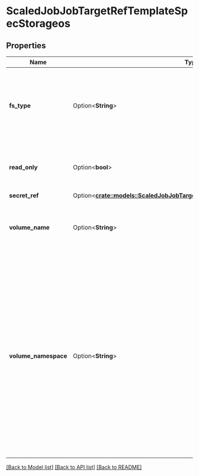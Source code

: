 # ScaledJobJobTargetRefTemplateSpecStorageos

## Properties

Name | Type | Description | Notes
------------ | ------------- | ------------- | -------------
**fs_type** | Option<**String**> | Filesystem type to mount. Must be a filesystem type supported by the host operating system. Ex. \"ext4\", \"xfs\", \"ntfs\". Implicitly inferred to be \"ext4\" if unspecified. | [optional]
**read_only** | Option<**bool**> | Defaults to false (read/write). ReadOnly here will force the ReadOnly setting in VolumeMounts. | [optional]
**secret_ref** | Option<[**crate::models::ScaledJobJobTargetRefTemplateSpecStorageosSecretRef**](ScaledJob_jobTargetRef_template_spec_storageos_secretRef.md)> |  | [optional]
**volume_name** | Option<**String**> | VolumeName is the human-readable name of the StorageOS volume.  Volume names are only unique within a namespace. | [optional]
**volume_namespace** | Option<**String**> | VolumeNamespace specifies the scope of the volume within StorageOS.  If no namespace is specified then the Pod's namespace will be used.  This allows the Kubernetes name scoping to be mirrored within StorageOS for tighter integration. Set VolumeName to any name to override the default behaviour. Set to \"default\" if you are not using namespaces within StorageOS. Namespaces that do not pre-exist within StorageOS will be created. | [optional]

[[Back to Model list]](../README.md#documentation-for-models) [[Back to API list]](../README.md#documentation-for-api-endpoints) [[Back to README]](../README.md)


